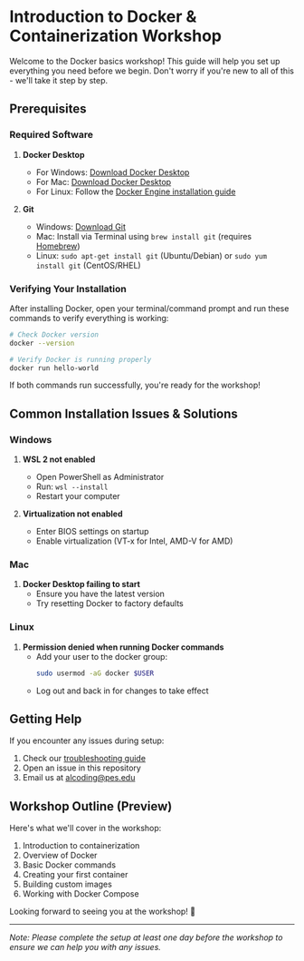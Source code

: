 # Introduction to Docker & Containerization Workshop

Welcome to the Docker basics workshop! This guide will help you set up everything you need before we begin. Don't worry if you're new to all of this - we'll take it step by step.

## Prerequisites

### Required Software
1. **Docker Desktop**
   - For Windows: [Download Docker Desktop](https://www.docker.com/products/docker-desktop/)
   - For Mac: [Download Docker Desktop](https://www.docker.com/products/docker-desktop/)
   - For Linux: Follow the [Docker Engine installation guide](https://docs.docker.com/engine/install/)

2. **Git**
   - Windows: [Download Git](https://git-scm.com/download/windows)
   - Mac: Install via Terminal using `brew install git` (requires [Homebrew](https://brew.apple.com/))
   - Linux: `sudo apt-get install git` (Ubuntu/Debian) or `sudo yum install git` (CentOS/RHEL)



### Verifying Your Installation

After installing Docker, open your terminal/command prompt and run these commands to verify everything is working:

```bash
# Check Docker version
docker --version

# Verify Docker is running properly
docker run hello-world
```

If both commands run successfully, you're ready for the workshop!


## Common Installation Issues & Solutions

### Windows
1. **WSL 2 not enabled**
   - Open PowerShell as Administrator
   - Run: `wsl --install`
   - Restart your computer

2. **Virtualization not enabled**
   - Enter BIOS settings on startup
   - Enable virtualization (VT-x for Intel, AMD-V for AMD)

### Mac
1. **Docker Desktop failing to start**
   - Ensure you have the latest version
   - Try resetting Docker to factory defaults

### Linux
1. **Permission denied when running Docker commands**
   - Add your user to the docker group:
     ```bash
     sudo usermod -aG docker $USER
     ```
   - Log out and back in for changes to take effect

## Getting Help

If you encounter any issues during setup:
1. Check our [troubleshooting guide](link-to-troubleshooting.md)
2. Open an issue in this repository
3. Email us at alcoding@pes.edu

## Workshop Outline (Preview)

Here's what we'll cover in the workshop:
1. Introduction to containerization
2. Overview of Docker 
3. Basic Docker commands
4. Creating your first container
5. Building custom images
6. Working with Docker Compose
 

Looking forward to seeing you at the workshop! 🐳

---
*Note: Please complete the setup at least one day before the workshop to ensure we can help you with any issues.*
